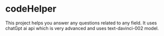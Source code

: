 # codeHelper
This project helps you answer any questions related to any field.
It uses chatGpt ai api which is very advanced and uses text-davinci-002 model.
